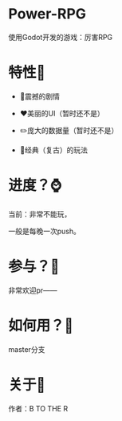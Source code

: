 # Power-RPG

使用Godot开发的游戏：厉害RPG

# 特性🔑

- 📕震撼的剧情

- ❤️美丽的UI（暂时还不是）

- ✏️庞大的数据量（暂时还不是）

- 🤣经典（复古）的玩法

# 进度？⌚

当前：非常不能玩，

一般是每晚一次push。

# 参与？🚗

非常欢迎pr——

# 如何用？🤣

master分支

# 关于🧐

作者：B TO THE R
